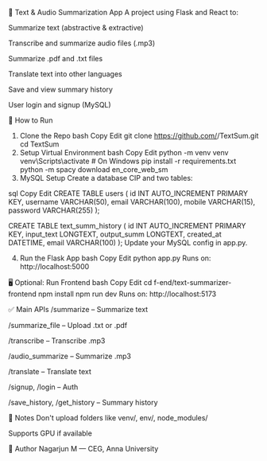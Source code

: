 🧠 Text & Audio Summarization App
A project using Flask and React to:

Summarize text (abstractive & extractive)

Transcribe and summarize audio files (.mp3)

Summarize .pdf and .txt files

Translate text into other languages

Save and view summary history

User login and signup (MySQL)

🚀 How to Run
1. Clone the Repo
bash
Copy
Edit
git clone https://github.com/<your-username>/TextSum.git
cd TextSum
2. Setup Virtual Environment
bash
Copy
Edit
python -m venv venv
venv\Scripts\activate     # On Windows
pip install -r requirements.txt
python -m spacy download en_core_web_sm
3. MySQL Setup
Create a database CIP and two tables:

sql
Copy
Edit
CREATE TABLE users (
  id INT AUTO_INCREMENT PRIMARY KEY,
  username VARCHAR(50),
  email VARCHAR(100),
  mobile VARCHAR(15),
  password VARCHAR(255)
);

CREATE TABLE text_summ_history (
  id INT AUTO_INCREMENT PRIMARY KEY,
  input_text LONGTEXT,
  output_summ LONGTEXT,
  created_at DATETIME,
  email VARCHAR(100)
);
Update your MySQL config in app.py.

4. Run the Flask App
bash
Copy
Edit
python app.py
Runs on: http://localhost:5000

🖥️ Optional: Run Frontend
bash
Copy
Edit
cd f-end/text-summarizer-frontend
npm install
npm run dev
Runs on: http://localhost:5173

✅ Main APIs
/summarize – Summarize text

/summarize_file – Upload .txt or .pdf

/transcribe – Transcribe .mp3

/audio_summarize – Summarize .mp3

/translate – Translate text

/signup, /login – Auth

/save_history, /get_history – Summary history

📌 Notes
Don't upload folders like venv/, env/, node_modules/

Supports GPU if available

👤 Author
Nagarjun M — CEG, Anna University
